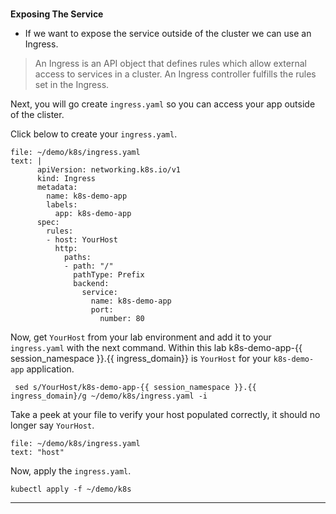 
### 
**Exposing The Service**

*   If we want to expose the service outside of the cluster we can use an Ingress.

> An Ingress is an API object that defines rules which allow external access to services in a cluster. An Ingress controller fulfills the rules set in the Ingress.

Next, you will go create `ingress.yaml` so you can access your app outside of the clister. 

Click below to create your `ingress.yaml`.
```editor:append-lines-to-file
file: ~/demo/k8s/ingress.yaml
text: |
      apiVersion: networking.k8s.io/v1
      kind: Ingress
      metadata:
        name: k8s-demo-app
        labels:
          app: k8s-demo-app
      spec:
        rules:
        - host: YourHost
          http:
            paths:
            - path: "/"
              pathType: Prefix
              backend:
                service:
                  name: k8s-demo-app
                  port: 
                    number: 80
```

Now, get `YourHost` from your lab environment and add it to your `ingress.yaml` with the next command. Within this lab k8s-demo-app-{{ session_namespace }}.{{ ingress_domain}} is `YourHost` for your `k8s-demo-app` application.
```execute-1
 sed s/YourHost/k8s-demo-app-{{ session_namespace }}.{{ ingress_domain}/g ~/demo/k8s/ingress.yaml -i
```

Take a peek at your file to verify your host populated correctly, it should no longer say `YourHost`.
```editor:select-matching-text
file: ~/demo/k8s/ingress.yaml
text: "host" 
```

Now, apply the `ingress.yaml`.
```execute-1
kubectl apply -f ~/demo/k8s
```

---